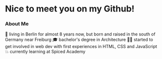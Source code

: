 # Nice to meet you on my Github!

### About Me
📌    living in Berlin for almost 8 years now, but born and raised in the south of Germany near Freiburg
🎓    bachelor's degree in Architecture
👨‍💻    started to get involved in web dev with first experiences in HTML, CSS and JavaScript
💥    currently learning at Spiced Academy

<!--
**adrianricken/adrianricken** is a ✨ _special_ ✨ repository because its `README.md` (this file) appears on your GitHub profile.

Here are some ideas to get you started:

- 🔭 I’m currently working on ...
- 🌱 I’m currently learning ...
- 👯 I’m looking to collaborate on ...
- 🤔 I’m looking for help with ...
- 💬 Ask me about ...
- 📫 How to reach me: ...
- 😄 Pronouns: ...
- ⚡ Fun fact: ...
-->
